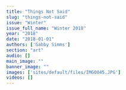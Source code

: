 ```yaml
---
title: "Things Not Said"
slug: "things-not-said"
issue: "Winter"
issue_full_name: "Winter 2018"
year: "2018"
date: "2018-01-01"
authors: ['Gabby Simms']
section: "art"
audio: []
main_image: ""
banner_image: ""
images: ['sites/default/files/IMG0045.JPG']
videos: []
---
```

